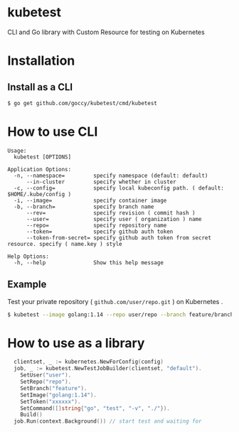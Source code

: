 # kubetest

CLI and Go library with Custom Resource for testing on Kubernetes

# Installation

## Install as a CLI

```bash
$ go get github.com/goccy/kubetest/cmd/kubetest
```

# How to use CLI

```
Usage:
  kubetest [OPTIONS]

Application Options:
  -n, --namespace=         specify namespace (default: default)
      --in-cluster         specify whether in cluster
  -c, --config=            specify local kubeconfig path. ( default: $HOME/.kube/config )
  -i, --image=             specify container image
  -b, --branch=            specify branch name
      --rev=               specify revision ( commit hash )
      --user=              specify user ( organization ) name
      --repo=              specify repository name
      --token=             specify github auth token
      --token-from-secret= specify github auth token from secret resource. specify ( name.key ) style

Help Options:
  -h, --help               Show this help message
```

## Example

Test your private repository ( `github.com/user/repo.git` ) on Kubernetes .

```bash
$ kubetest --image golang:1.14 --repo user/repo --branch feature/branch --token xxxxxxx -- go test -v ./
```

# How to use as a library

```go
  clientset, _ := kubernetes.NewForConfig(config)
  job, _ := kubetest.NewTestJobBuilder(clientset, "default").
    SetUser("user").
    SetRepo("repo").
    SetBranch("feature").
    SetImage("golang:1.14").
    SetToken("xxxxxx").
    SetCommand([]string{"go", "test", "-v", "./"}).
    Build()
  job.Run(context.Background()) // start test and waiting for
```
